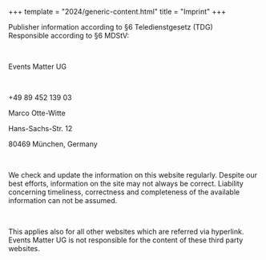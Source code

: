 +++
template = "2024/generic-content.html"
title = "Imprint"
+++

<div class="box">
<p>Publisher information according to §6 Teledienstgesetz (TDG)<br>
 Responsible according to §6 MDStV:</p>
<br>
<p>Events Matter UG</p>
<br>
<p>+49 89 452 139 03</p>
<p>Marco Otte-Witte</p>
<p>Hans-Sachs-Str. 12</p>
<p>80469 München, Germany</p>
<br>
<p>
 We check and update the information on this website regularly. Despite our best efforts, information on the site
 may not always be correct. Liability concerning timeliness, correctness and completeness of the available
 information can not be assumed.</p>
 <br>
 <p>This applies also for all other websites which are referred via hyperlink. Events
 Matter UG is not responsible for the content of these third party websites.
</p>
</div>
